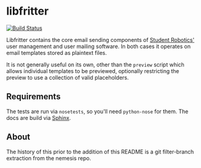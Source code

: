 # libfritter

[![Build Status](https://travis-ci.org/PeterJCLaw/libfritter.svg)](https://travis-ci.org/PeterJCLaw/libfritter)

Libfritter contains the core email sending components of [Student Robotics'](https://www.studentrobotics.org)
user management and user mailing software. In both cases it operates on
email templates stored as plaintext files.

It is not generally useful on its own, other than the `preview` script
which allows individual templates to be previewed, optionally restricting
the preview to use a collection of valid placeholders.

## Requirements
The tests are run via `nosetests`, so you'll need `python-nose` for them.
The docs are build via [Sphinx](http://sphinx-doc.org/).

## About

The history of this prior to the addition of this README is a git
filter-branch extraction from the nemesis repo.
